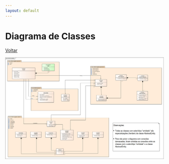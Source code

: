 ```yaml
---
layout: default
---
```


# Diagrama de Classes

[Voltar](../)

[![Diagrama de Classes da Aplicação](./dominio_aplicacao.png)](./dominio_aplicacao.png)
